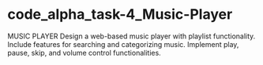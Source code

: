 # code_alpha_task-4_Music-Player
MUSIC PLAYER  Design a web-based music player with playlist functionality. Include features for searching and categorizing music. Implement play, pause, skip, and volume control functionalities.
